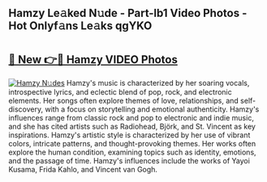 ## Hamzy Le𝚊ked N𝚞de - Part-lb1 Video Photos - Hot Onlyf𝚊ns Le𝚊ks qgYKO

# <h2><a href="http://ac29813.deff.icu/?id=Hamzy">🔗 New 👉🔴 Hamzy VIDEO Photos</a></h2>

[![Hamzy N𝚞des](https://i.imgur.com/rIISA9y.gif)](http://ac29813.deff.icu/?id=Hamzy)
Hamzy's music is characterized by her soaring vocals, introspective lyrics, and eclectic blend of pop, rock, and electronic elements. Her songs often explore themes of love, relationships, and self-discovery, with a focus on storytelling and emotional authenticity. Hamzy's influences range from classic rock and pop to electronic and indie music, and she has cited artists such as Radiohead, Björk, and St. Vincent as key inspirations. Hamzy's artistic style is characterized by her use of vibrant colors, intricate patterns, and thought-provoking themes. Her works often explore the human condition, examining topics such as identity, emotions, and the passage of time. Hamzy's influences include the works of Yayoi Kusama, Frida Kahlo, and Vincent van Gogh.
